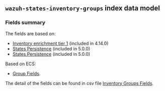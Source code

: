 ## `wazuh-states-inventory-groups` index data model

### Fields summary

The fields are based on:
- [Inventory enrichment tier 1](https://github.com/wazuh/wazuh-indexer/issues/889#issuecomment-2923017753) (included in 4.14.0)
- [States Persistence](https://github.com/wazuh/wazuh/issues/29840#issuecomment-2937251736) (included in 5.0.0)
- [States Persistence](https://github.com/wazuh/wazuh/issues/29533) (included in 5.0.0)

Based on ECS:

- [Group Fields](https://www.elastic.co/guide/en/ecs/current/ecs-group.html).

The detail of the fields can be found in csv file [Inventory Groups Fields](fields.csv).
